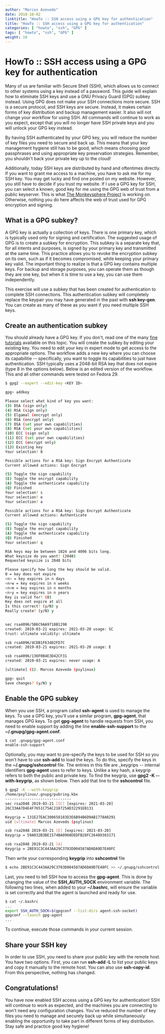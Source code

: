 ```yaml
---
author: "Marcos Azevedo"
date: 2018-10-02
linktitle: "HowTo :: SSH access using a GPG key for authentication"
title: "HowTo :: SSH access using a GPG key for authentication"
categories: [ "howto", "ssh", "GPG" ]
tags: [ "howto", "ssh", "GPG" ]
weight: 10
---
```

 
# HowTo :: SSH access using a GPG key for authentication
Many of us are familiar with Secure Shell (SSH), which allows us to connect to other systems using a key instead of a password. This guide will explain how to eliminate SSH keys and use a GNU Privacy Guard (GPG) subkey instead. Using GPG does not make your SSH connections more secure. SSH is a secure protocol, and SSH keys are secure. Instead, it makes certain forms of key distribution and backup management easier. It also will not change your workflow for using SSH. All commands will continue to work as you expect, except that you will no longer have SSH private keys and you will unlock your GPG key instead.

By having SSH authenticated by your GPG key, you will reduce the number of key files you need to secure and back up. This means that your key management hygiene still has to be good, which means choosing good passphrases and using appropriate key preservation strategies. Remember, you shouldn't back your private key up to the cloud!

Additionally, today SSH keys are distributed by hand and oftentimes directly. If you want to grant me access to a machine, you have to ask me for my SSH key. You may get lucky and find one posted on my website. However, you still have to decide if you trust my website. If I use a GPG key for SSH, you can select a known, good key for me using the GPG web of trust from a public keyserver. This is what [The Monkeysphere Project](https://monkeysphere.info/) is working on. Otherwise, nothing you do here affects the web of trust used for GPG encryption and signing.

## What is a GPG subkey?
A GPG key is actually a collection of keys. There is one primary key, which is typically used only for signing and certification. The suggested usage of GPG is to create a subkey for encryption. This subkey is a separate key that, for all intents and purposes, is signed by your primary key and transmitted at the same time. This practice allows you to revoke the encryption subkey on its own, such as if it becomes compromised, while keeping your primary key valid.
The important thing to realize is that a GPG key contains multiple keys. For backup and storage purposes, you can operate them as though they are one key, but when it is time to use a key, you can use them independently.

This exercise will use a subkey that has been created for authentication to complete SSH connections. This authentication subkey will completely replace the keypair you may have generated in the past with **ssh key-gen**. You can create as many of these as you want if you need multiple SSH keys.

## Create an authentication subkey
You should already have a GPG key. If you don't, read one of the many [fine tutorials](https://docs.fedoraproject.org/en-US/quick-docs/create-gpg-keys/) available on this topic. You will create the subkey by editing your existing key. You need to edit your key in expert mode to get access to the appropriate options.
The workflow adds a new key where you can choose its capabilitie -- specifically, you want to toggle its capabilities to just have authentication. SSH typically uses a 2048-bit RSA key that does not expire (type 8 in the options below).
Below is an edited version of the workflow. This and all other commands were tested on Fedora 29.

```Bash
$ gpg2 --expert --edit-key <KEY ID>

gpg> addkey

Please select what kind of key you want:
(3) DSA (sign only)
(4) RSA (sign only)
(5) Elgamal (encrypt only)
(6) RSA (encrypt only)
(7) DSA (set your own capabilities)
(8) RSA (set your own capabilities)
(10) ECC (sign only)
(11) ECC (set your own capabilities)
(12) ECC (encrypt only)
(13) Existing key
Your selection? 8

Possible actions for a RSA key: Sign Encrypt Authenticate
Current allowed actions: Sign Encrypt

(S) Toggle the sign capability
(E) Toggle the encrypt capability
(A) Toggle the authenticate capability
(Q) Finished
Your selection? s
Your selection? e
Your selection? a

Possible actions for a RSA key: Sign Encrypt Authenticate
Current allowed actions: Authenticate

(S) Toggle the sign capability
(E) Toggle the encrypt capability
(A) Toggle the authenticate capability
(Q) Finished
Your selection? q

RSA keys may be between 1024 and 4096 bits long.
What keysize do you want? (2048)
Requested keysize is 2048 bits

Please specify how long the key should be valid.
0 = key does not expire
<n> = key expires in n days
<n>w = key expires in n weeks
<n>m = key expires in n months
<n>y = key expires in n years
Key is valid for? (0)
Key does not expire at all
Is this correct? (y/N) y
Really create? (y/N) y
 

sec rsa4096/5B6C9AA9718B1298
created: 2019-03-21 expires: 2021-03-20 usage: SC
trust: ultimate validity: ultimate

ssb rsa4096/4CDB1F634D2FD7C
created: 2019-03-21 expires: 2021-03-20 usage: E

ssb rsa4096/136F0B4E3D42CF31
created: 2019-03-21 expires: never usage: A

[ultimate] (1). Marcos Azevedo (psylinux)

gpg> quit
Save changes? (y/N) y
```

## Enable the GPG subkey
When you use SSH, a program called **ssh-agent** is used to manage the keys. To use a GPG key, you'll use a similar program, **gpg-agent**, that manages GPG keys. To get **gpg-agent** to handle requests from SSH, you need to enable support by adding the line **enable-ssh-support** to the **~/.gnupg/gpg-agent.conf**.

```Bash
$ cat .gnupg/gpg-agent.conf
enable-ssh-support
```
  
Optionally, you may want to pre-specify the keys to be used for SSH so you won't have to use **ssh-add** to load the keys. To do this, specify the keys in the **~/.gnupg/sshcontrol** file. The entries in this file are _keygrips -- internal identifiers **gpg-agent** uses to refer to keys. Unlike a key hash, a keygrip refers to both the public and private key. To find the keygrip, use **gpg2 -K --with-keygrip**, as shown below. Then add that line to the **sshcontrol** file.

```Bash
$ gpg2 -K --with-keygrip
/home/psylinux/.gnupg/pubring.kbx
------------------------------
sec rsa2048 2019-03-21 [SC] [expires: 2021-03-20]
26C33AA7D4E4F7651C75AC218725AD32291EB131

Keygrip = 131E27EAC300658183D3E6B94B6D9AB1778A0291
uid [ultimate] Marcos Azevedo (psylinux)

ssb rsa2048 2019-03-21 [E] [expires: 2021-03-20]
Keygrip = 59A032B3BE1574BA0960DEDFB28FC26489383171

ssb rsa2048 2019-03-21 [A]
Keygrip = 2BE91C3C443AA29C3703D004587AD6DA9D7E40FC
```

Then write your corresponding **keygrip** into **sshcontrol** file
```Bash
$ echo 2BE91C3C443AA29C3703D004587AD6DA9D7E40FC >> ~/.gnupg/sshcontrol
```

Last, you need to tell SSH how to access the **gpg-agent**. This is done by changing the value of the **SSH_AUTH_SOCK** environment variable. The following two lines, when added to your **~/.bashrc**, will ensure the variable is set correctly and that the agent is launched and ready for use.

```Bash
$ cat ~/.bashrc
...
export SSH_AUTH_SOCK=$(gpgconf --list-dirs agent-ssh-socket)
gpgconf --launch gpg-agent
...
```

To continue, execute those commands in your current session.

## Share your SSH key
In order to use SSH, you need to share your public key with the remote host. You have two options. First, you can run **ssh-add -L** to list your public keys and copy it manually to the remote host. You can also use **ssh-copy-id**. From this perspective, nothing has changed.

## Congratulations!
You have now enabled SSH access using a GPG key for authentication! SSH will continue to work as expected, and the machines you are connecting to won't need any configuration changes. You've reduced the number of key files you need to manage and securely back up while simultaneously enabling the opportunity to take part in different forms of key distribution. Stay safe and practice good key hygiene!